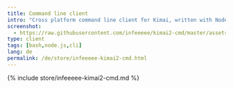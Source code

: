 ```yaml
---
title: Command line client
intro: "Cross platform command line client for Kimai, written with Node.js"
screenshot: 
  - https://raw.githubusercontent.com/infeeeee/kimai2-cmd/master/assets/interactive-restart.gif
type: client
tags: [bash,node.js,cli]
lang: de
permalink: /de/store/infeeeee-kimai2-cmd.html
---
```


{% include store/infeeeee-kimai2-cmd.md %}
